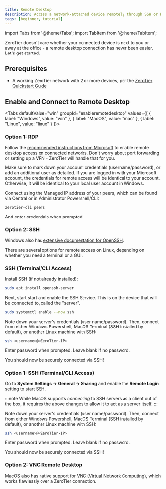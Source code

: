 ```yaml
---
title: Remote Desktop
description: Access a network-attached device remotely through SSH or Remote Desktop software.
tags: [beginner, tutorial]
---
```


import Tabs from '@theme/Tabs';
import TabItem from '@theme/TabItem';

ZeroTier doesn't care whether your connected device is next to you or away at the office - a remote desktop connection has never been easier. Let's get started.

## Prerequisites

- A working ZeroTier network with 2 or more devices, per the [ZeroTier Quickstart Guide](/quickstart)

## Enable and Connect to Remote Desktop

<Tabs
  defaultValue="win"
  groupId="enableremotedesktop"
  values={[
    { label: "Windows", value: "win" },
    { label: "MacOS", value: "mac" },
    { label: "Linux", value: "linux" }
  ]}>

<TabItem value="win">

### Option 1: RDP

Follow the [recommended instructions from Microsoft](https://learn.microsoft.com/en-us/windows-server/remote/remote-desktop-services/remotepc/remote-desktop-allow-access) to enable remote desktop access on connected networks. Don't worry about port forwarding or setting up a VPN - ZeroTier will handle that for you.

Make sure to mark down your account credentials (username/password), or add an additional user as detailed. If you are logged in with your Microsoft account, the credentials for remote access will be identical to your account. Otherwise, it will be identical to your local user account in Windows.

Connect using the Managed IP address of your peers, which can be found via Central or in Administrator Powershell/CLI:

```bash
zerotier-cli peers
```

And enter credentials when prompted.

### Option 2: SSH

Windows also has [extensive documentation for OpenSSH](https://learn.microsoft.com/en-us/windows-server/administration/openssh/openssh_install_firstuse?tabs=gui&pivots=windows-server-2025).

</TabItem>

<TabItem value="linux">

There are several options for remote access on Linux, depending on whether you need a terminal or a GUI.

### SSH (Terminal/CLI Access)

Install SSH (if not already installed):

```bash
sudo apt install openssh-server
```

Next, start start and enable the SSH Service. This is on the device that will be connected to, called the "server".

```bash
sudo systemctl enable --now ssh
```

Note down your server's credentials (user name/password). Then, connect from either Windows Powershell, MacOS Terminal (SSH installed by default), or another Linux machine with SSH:

```bash
ssh <username>@<ZeroTier-IP>
```

Enter password when prompted. Leave blank if no password.

You should now be securely connected via SSH!

</TabItem>

<TabItem value="mac">

### Option 1: SSH (Terminal/CLI Access)

Go to **System Settings -> General -> Sharing** and enable the **Remote Login** setting to start SSH.

:::note
While MacOS supports *connecting* to SSH servers as a client out of the box, it requires the above changes to allow it to act as a server itself.
:::

Note down your server's credentials (user name/password). Then, connect from either Windows Powershell, MacOS Terminal (SSH installed by default), or another Linux machine with SSH:

```bash
ssh <username>@<ZeroTier-IP>
```

Enter password when prompted. Leave blank if no password.

You should now be securely connected via SSH!

### Option 2: VNC Remote Desktop

MacOS also has native support for [VNC (Virtual Network Computing)](https://support.apple.com/guide/remote-desktop/set-up-a-computer-running-vnc-software-apdbed09830/mac), which works flawlessly over a ZeroTier connection.

</TabItem>
</Tabs>
